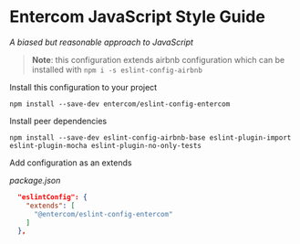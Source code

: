 # Entercom JavaScript Style Guide

*A biased but reasonable approach to JavaScript*

> **Note**: this configuration extends airbnb configuration which can be installed with `npm i -s eslint-config-airbnb`

Install this configuration to your project

```
npm install --save-dev entercom/eslint-config-entercom
```

Install peer dependencies
```
npm install --save-dev eslint-config-airbnb-base eslint-plugin-import eslint-plugin-mocha eslint-plugin-no-only-tests 
```

Add configuration as an extends

*package.json*
```json
  "eslintConfig": {
    "extends": [
      "@entercom/eslint-config-entercom"
    ]
  },
```
